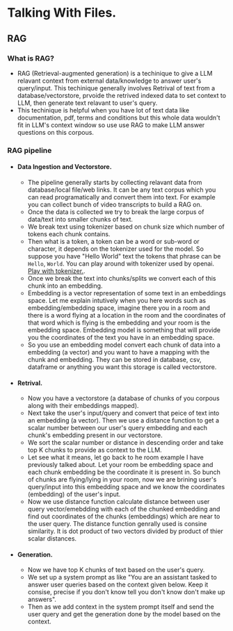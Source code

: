 # Talking With Files.
## RAG
### What is RAG?
- RAG (Retrieval-augmented generation) is a techinique to give a LLM relavant context from external data/knowledge to answer user's query/input. This techinique generally involves Retrival of text from a database/vectorstore, prvoide the retrived indexed data to set context to LLM, then generate text relavant to user's query. 
- This techinique is helpful when you have lot of text data like documentation, pdf, terms and conditions but this whole data wouldn't fit in LLM's context window so use use RAG to make LLM answer questions on this corpous. 

### RAG pipeline
- #### Data Ingestion and Vectorstore.
    - The pipeline generally starts by collecting relavant data from database/local file/web links. It can be any text corpus which you can read programatically and convert them into text. For example you can collect bunch of video transcripts to build a RAG on.
    - Once the data is collected we try to break the large corpus of data/text into smaller chunks of text.
    - We break text using tokenizer based on chunk size which number of tokens each chunk contains.
    - Then what is a token, a token can be a word or sub-word or character, it depends on the tokenizer used for the model. So suppose you have "Hello World" text the tokens that phrase can be `Hello`, `World`. You can play around with tokenizer used by openai. [Play with tokenizer.](https://platform.openai.com/tokenizer).
    - Once we break the text into chunks/splits we convert each of this chunk into an embedding.
    - Embedding is a vector representation of some text in an embeddings space. Let me explain intutively when you here words such as embedding/embedding space, imagine there you in a room and there is a word flying at a location in the room and the coordinates of that word which is flying is the embedding and your room is the embedding space. Embedding model is something that will provide you the coordinates of the text you have in an embedding space.
    - So you use an embedding model convert each chunk of data into a embedding (a vector) and you want to have a mapping with the chunk and embedding. They can be stored in database, csv, dataframe or anything you want this storage is called vectorstore.  
- #### Retrival.
    - Now you have a vectorstore (a database of chunks of you corpous along with their embeddings mapped).
    - Next take the user's input/query and convert that peice of text into an embedding (a vector). Then we use a distance function to get a scalar number between our user's query embedding and each chunk's embedding present in our vectorstore.
    - We sort the scalar number or distance in descending order and take top K chunks to provide as context to the LLM.
    - Let see what it means, let go back to he room example I have previously talked about. Let your room be embedding space and each chunk embedding be the coordinate it is present in. So bunch of chunks are flying/lying in your room, now we are brining user's query/input into this embedding space and we know the coordinates (embedding) of the user's input.
    - Now we use distance function calculate distance between user query vector/emebdding with each of the chunked embedding and find out coordinates of the chunks (embeddings) which are near to the user query. The distance function genrally used is consine similarity. It is dot product of two vectors divided by product of thier scalar distances.
- #### Generation.
    - Now we have top K chunks of text based on the user's query.
    - We set up a system prompt as like "You are an assistant tasked to answer user queries based on the context given below. Keep it consise, precise if you don't know tell you don't know don't make up answers".
    - Then as we add context in the system prompt itself and send the user query and get the generation done by the model based on the context.
